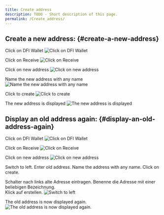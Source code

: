 ```yaml
---
title: Create address
description: TODO - Short description of this page.
permalink: /Create_address/
---
```


## Create a new address: {#create-a-new-address}

Click on DFI Wallet
![Click on DFI Wallet](../media/createaddress_EN_01.png)

Click on Receive
![Click on Receive](../media/createaddress_EN_02.png)

Click on new address
![Click on new address](../media/createaddress_EN_03.png)

Name the new address with any name
![Name the new address with any name](../media/createaddress_EN_04.png)

Click to create
![Click to create](../media/createaddress_EN_05.png)

The new address is displayed
![The new address is displayed](../media/createaddress_EN_06.png)

## Display an old address again: {#display-an-old-address-again}

Click on DFI Wallet
![Click on DFI Wallet](../media/createaddress_EN_01.png)

Click on Receive
![Click on Receive](../media/createaddress_EN_02.png)

Click on new address
![Click on new address](../media/createaddress_EN_03.png)

Switch to left.
Enter old address.
Name the address with any name.
Click on create.

Schalter nach links alte Adresse eintragen.
Benenne die Adresse mit einer beliebigen Bezeichnung.  
Klick auf erstellen.
![Switch to left](../media/createaddress_EN_07.png)

The old address is now displayed again.
![The old address is now displayed again.](../media/createaddress_EN_08.png)
